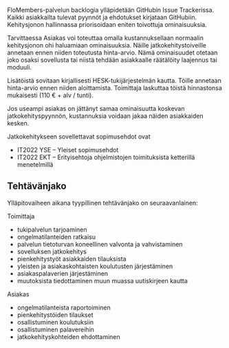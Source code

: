 FloMembers-palvelun backlogia ylläpidetään GitHubin Issue Trackerissa. Kaikki asiakkailta tulevat pyynnöt ja ehdotukset kirjataan GitHubiin. Kehitysjonon hallinnassa priorisoidaan eniten toivottuja ominaisuuksia.

Tarvittaessa Asiakas voi toteuttaa omalla kustannuksellaan normaalin kehitysjonon ohi haluamiaan ominaisuuksia. Näille jatkokehitystoiveille annetaan ennen niiden toteutusta hinta-arvio. Nämä ominaisuudet otetaan joko osaksi sovellusta tai niistä tehdään asiakkaalle räätälöity laajennus tai moduuli.

Lisätöistä sovitaan kirjallisesti HESK-tukijärjestelmän kautta. Töille annetaan hinta-arvio ennen niiden aloittamista. Toimittaja laskuttaa töistä hinnastonsa mukaisesti (110 € + alv / tunti).

Jos useampi asiakas on jättänyt samaa ominaisuutta koskevan jatkokehityspyynnön, kustannuksia voidaan jakaa näiden asiakkaiden kesken.

Jatkokehitykseen sovellettavat sopimusehdot ovat

 * IT2022 YSE – Yleiset sopimusehdot
 * IT2022 EKT – Erityisehtoja ohjelmistojen toimituksista ketterillä menetelmillä 

## Tehtävänjako

Ylläpitovaiheen aikana tyypillinen tehtävänjako on seuraavanlainen:

Toimittaja

- tukipalvelun tarjoaminen
- ongelmatilanteiden ratkaisu
- palvelun tietoturvan koneellinen valvonta ja vahvistaminen
- sovelluksen jatkokehitys
- pienkehitystyöt asiakkaiden tilauksista
- yleisten ja asiakaskohtaisten koulutusten järjestäminen
- asiakaspalaverien järjestäminen
- muutoksista tiedottaminen muun muassa uutiskirjeen kautta

Asiakas

- ongelmatilanteista raportoiminen
- pienkehitystöiden tilaukset
- osallistuminen koulutuksiin
- osallistuminen palavereihin
- jatkokehityskohteiden ehdottaminen
